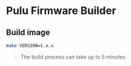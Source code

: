 # Pulu Firmware Builder
## Build image

```sh
make VERSION=1.x.x
```
> The build process can take up to 5 minutes